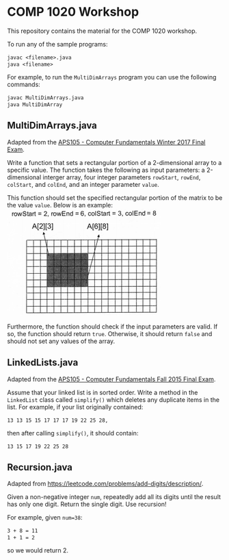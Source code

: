 # COMP 1020 Workshop

This repository contains the material for the COMP 1020 workshop.

To run any of the sample programs:
```
javac <filename>.java
java <filename>
```

For example, to run the `MultiDimArrays` program you can use the following commands:
```
javac MultiDimArrays.java
java MultiDimArray
```

## MultiDimArrays.java
Adapted from the [APS105 - Computer Fundamentals Winter 2017 Final Exam](http://courses.skule.ca/course/APS105H1).

Write a function that sets a rectangular portion of a 2-dimensional array to a specific value.
The function takes the following as input parameters: a 2-dimensional interger array, four integer parameters
`rowStart`, `rowEnd`, `colStart`, and `colEnd`, and an integer parameter `value`.

This function should set the specified rectangular portion of the matrix to be the value `value`. Below is an example:
    ![alt text here lol](imgs/multidimarrays.png)

Furthermore, the function should check if the input parameters are valid. If so, the function should return `true`. Otherwise, it should return `false` and should not set any values of the array.

## LinkedLists.java
Adapted from the [APS105 - Computer Fundamentals Fall 2015 Final Exam](http://courses.skule.ca/course/APS105H1).

Assume that your linked list is in sorted order. Write a method in the `LinkedList` class called `simplify()` which deletes any duplicate items in the list. For example, if your list originally contained:
```
13 13 15 15 17 17 17 19 22 25 28,
```

then after calling `simplify()`, it should contain:
```
13 15 17 19 22 25 28
```

## Recursion.java
Adapted from https://leetcode.com/problems/add-digits/description/.

Given a non-negative integer `num`, repeatedly add all its digits until the result has only one digit. Return the single digit. Use recursion!

For example, given `num=38`:
```
3 + 8 = 11
1 + 1 = 2
```
so we would return 2.